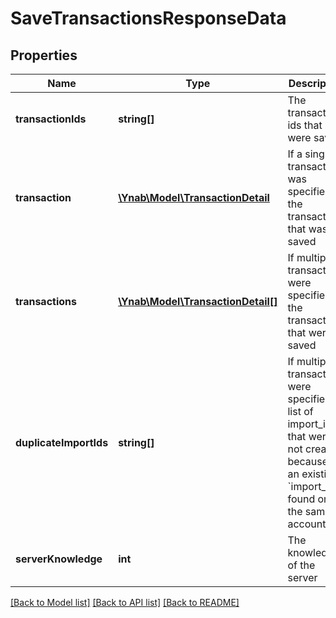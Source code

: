 # SaveTransactionsResponseData

## Properties
Name | Type | Description | Notes
------------ | ------------- | ------------- | -------------
**transactionIds** | **string[]** | The transaction ids that were saved | 
**transaction** | [**\Ynab\Model\TransactionDetail**](TransactionDetail.md) | If a single transaction was specified, the transaction that was saved | [optional] 
**transactions** | [**\Ynab\Model\TransactionDetail[]**](TransactionDetail.md) | If multiple transactions were specified, the transactions that were saved | [optional] 
**duplicateImportIds** | **string[]** | If multiple transactions were specified, a list of import_ids that were not created because of an existing &#x60;import_id&#x60; found on the same account | [optional] 
**serverKnowledge** | **int** | The knowledge of the server | 

[[Back to Model list]](../README.md#documentation-for-models) [[Back to API list]](../README.md#documentation-for-api-endpoints) [[Back to README]](../README.md)


